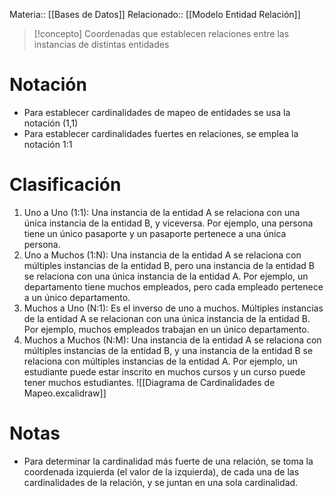 Materia:: [[Bases de Datos]]
Relacionado:: [[Modelo Entidad Relación]]
>[!concepto]
>Coordenadas que establecen relaciones entre las instancias de distintas entidades
# Notación 
-  Para establecer cardinalidades de mapeo de entidades se usa la notación (1,1)
- Para establecer cardinalidades fuertes en relaciones, se emplea la notación 1:1
# Clasificación 
1. Uno a Uno (1:1): Una instancia de la entidad A se relaciona con una única instancia de la entidad B, y viceversa. Por ejemplo, una persona tiene un único pasaporte y un pasaporte pertenece a una única persona.
2. Uno a Muchos (1:N): Una instancia de la entidad A se relaciona con múltiples instancias de la entidad B, pero una instancia de la entidad B se relaciona con una única instancia de la entidad A. Por ejemplo, un departamento tiene muchos empleados, pero cada empleado pertenece a un único departamento.
3. Muchos a Uno (N:1): Es el inverso de uno a muchos. Múltiples instancias de la entidad A se relacionan con una única instancia de la entidad B. Por ejemplo, muchos empleados trabajan en un único departamento.
4. Muchos a Muchos (N:M): Una instancia de la entidad A se relaciona con múltiples instancias de la entidad B, y una instancia de la entidad B se relaciona con múltiples instancias de la entidad A. Por ejemplo, un estudiante puede estar inscrito en muchos cursos y un curso puede tener muchos estudiantes.
![[Diagrama de Cardinalidades de Mapeo.excalidraw]]
# Notas
- Para determinar la cardinalidad más fuerte de una relación, se toma la coordenada izquierda (el valor de la izquierda), de cada una de las cardinalidades de la relación, y se juntan en una sola cardinalidad. 